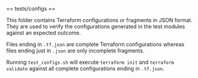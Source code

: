 == tests/configs ==

This folder contains Terraform configurations or fragments in JSON format.
They are used to verify the configurations generated in the test modules
against an expected outcome.

Files ending in ``.tf.json`` are complete Terraform configurations whereas files
ending just in ``.json`` are only incomplete fragments.

Running ``test_configs.sh`` will execute ``terraform init`` and ``terraform validate``
against all complete configurations ending in ``.tf.json``.